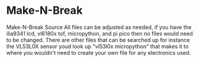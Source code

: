 # Make-N-Break
Make-N-Break Source
All files can be adjusted as needed, if you have the ilia9341 lcd, vl6180x tof, micropython, and pi pico then no files would need to be changed. There are other files that can be searched up for instance the VL53L0X sensor
youd look up "vl53l0x micropython" that makes it to where you wouldn't need to create your own file for any electronics used.
